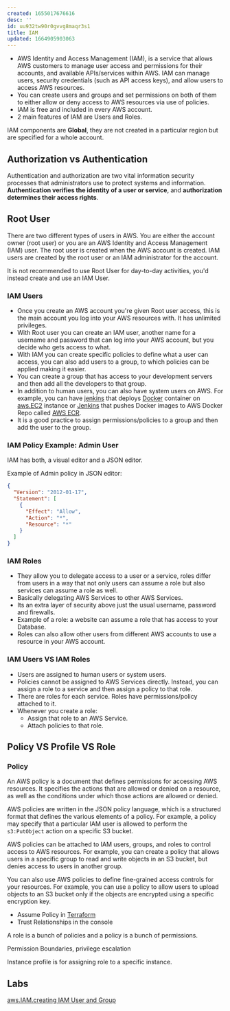 ```yaml
---
created: 1655017676616
desc: ''
id: uu932tw90r0gvvg8maqr3s1
title: IAM
updated: 1664905903063
---
```

   
   
- AWS Identity and Access Management (IAM), is a service that allows AWS customers to manage user access and permissions for their accounts, and available APIs/services within AWS. IAM can manage users, security credentials (such as API access keys), and allow users to access AWS resources.   
- You can create users and groups and set permissions on both of them to either allow or deny access to AWS resources via use of policies.   
- IAM is free and included in every AWS account.   
- 2 main features of IAM are Users and Roles.   
   
IAM components are **Global**, they are not created in a particular region but are specified for a whole account.   
   
## Authorization vs Authentication   
   
Authentication and authorization are two vital information security processes that administrators use to protect systems and information. **Authentication verifies the identity of a user or service**, and **authorization determines their access rights**.   
   
## Root User   
   
There are two different types of users in AWS. You are either the account owner (root user) or you are an AWS Identity and Access Management (IAM) user. The root user is created when the AWS account is created. IAM users are created by the root user or an IAM administrator for the account.   
   
It is not recommended to use Root User for day-to-day activities, you'd instead create and use an IAM User.   
   
### IAM Users   
   
   
- Once you create an AWS account you're given Root user access, this is the main account you log into your AWS resources with. It has unlimited privileges.   
- With Root user you can create an IAM user, another name for a username and password that can log into your AWS account, but you decide who gets access to what.   
- With IAM you can create specific policies to define what a user can access, you can also add users to a group, to which policies can be applied making it easier.   
- You can create a group that has access to your development servers and then add all the developers to that group.   
- In addition to human users, you can also have system users on AWS. For example, you can have [jenkins](../devlog/jenkins.md) that deploys [Docker](../devlog/docker.md) container on [aws.EC2](../devlog/aws.EC2.md) instance or [Jenkins](../devlog/jenkins.md) that pushes Docker images to AWS Docker Repo called [AWS ECR](/not_created.md).   
- It is a good practice to assign permissions/policies to a group and then add the user to the group.   
   
### IAM Policy Example: Admin User   
   
IAM has both, a visual editor and a JSON editor.   
   
Example of Admin policy in JSON editor:   
   
```json
{
  "Version": "2012-01-17",
  "Statement": [
    {
      "Effect": "Allow",
      "Action": "*",
      "Resource": "*"
    }
  ]
}
```
   
   
### IAM Roles   
   
   
- They allow you to delegate access to a user or a service, roles differ from users in a way that not only users can assume a role but also services can assume a role as well.   
- Basically delegating AWS Services to other AWS Services.   
- Its an extra layer of security above just the usual username, password and firewalls.   
- Example of a role: a website can assume a role that has access to your Database.   
- Roles can also allow other users from different AWS accounts to use a resource in your AWS account.   
   
### IAM Users VS IAM Roles   
   
   
- Users are assigned to human users or system users.   
- Policies cannot be assigned to AWS Services directly. Instead, you can assign a role to a service and then assign a policy to that role.   
- There are roles for each service. Roles have permissions/policy attached to it.   
- Whenever you create a role:   
  - Assign that role to an AWS Service.   
  - Attach policies to that role.   
   
## Policy VS Profile VS Role   
   
### Policy   
   
An AWS policy is a document that defines permissions for accessing AWS resources. It specifies the actions that are allowed or denied on a resource, as well as the conditions under which those actions are allowed or denied.   
   
AWS policies are written in the JSON policy language, which is a structured format that defines the various elements of a policy. For example, a policy may specify that a particular IAM user is allowed to perform the `s3:PutObject` action on a specific S3 bucket.   
   
AWS policies can be attached to IAM users, groups, and roles to control access to AWS resources. For example, you can create a policy that allows users in a specific group to read and write objects in an S3 bucket, but denies access to users in another group.   
   
You can also use AWS policies to define fine-grained access controls for your resources. For example, you can use a policy to allow users to upload objects to an S3 bucket only if the objects are encrypted using a specific encryption key.   
   
   
   
- Assume Policy in [Terraform](../devlog/terraform.md)   
- Trust Relationships in the console   
   
A role is a bunch of policies and a policy is a bunch of permissions.   
   
Permission Boundaries, privilege escalation   
   
Instance profile is for assigning role to a specific instance.   
## Labs   
   
[aws.IAM.creating IAM User and Group](/not_created.md)